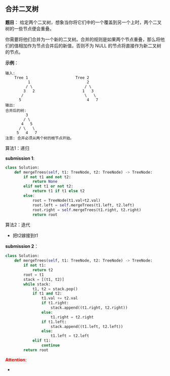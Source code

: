 ## 合并二叉树
**题目**：
给定两个二叉树，想象当你将它们中的一个覆盖到另一个上时，两个二叉树的一些节点便会重叠。

你需要将他们合并为一个新的二叉树。合并的规则是如果两个节点重叠，那么将他们的值相加作为节点合并后的新值，否则不为 NULL 的节点将直接作为新二叉树的节点。

**示例**：
```
输入: 
	Tree 1                     Tree 2                  
          1                         2                             
         / \                       / \                            
        3   2                     1   3                        
       /                           \   \                      
      5                             4   7                  
输出: 
合并后的树:
	     3
	    / \
	   4   5
	  / \   \ 
	 5   4   7
注意: 合并必须从两个树的根节点开始。
```

算法1：递归

**submission 1**:
```python
class Solution:
    def mergeTrees(self, t1: TreeNode, t2: TreeNode) -> TreeNode:
        if not t1 and not t2:
            return None
        elif not t1 or not t2:
            return t1 if t1 else t2
        else:
            root = TreeNode(t1.val+t2.val)
            root.left = self.mergeTrees(t1.left, t2.left)
            root.right = self.mergeTrees(t1.right, t2.right)
            return root
```


算法2：迭代
- 把t2嫁接到t1

**submission 2**：
```python
class Solution:
    def mergeTrees(self, t1: TreeNode, t2: TreeNode) -> TreeNode:
        if not t1:
            return t2
        root = t1
        stack = [(t1, t2)]
        while stack:
            t1, t2 = stack.pop()
            if t1 and t2:
                t1.val += t2.val
                if t1.right:
                    stack.append((t1.right, t2.right))
                else:
                    t1.right = t2.right
                if t1.left:
                    stack.append((t1.left, t2.left))
                else:
                    t1.left = t2.left
            elif t1:
                continue
        return root
```


<font color="#FF0000">**Attention**</font>:

- 
